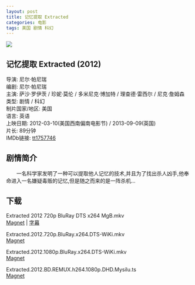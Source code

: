 ```yaml
---
layout: post
title: 记忆提取 Extracted
categories: 电影
tags: 美国 剧情 科幻
---
```


[![](http://i12.tietuku.cn/242da9e2345efc66t.jpg)](http://i12.tietuku.cn/242da9e2345efc66.jpg)

## 记忆提取 Extracted (2012)
导演: 尼尔·帕尼瑞  
编剧: 尼尔·帕尼瑞  
主演: 萨沙·罗伊茨 / 珍妮·莫伦 / 多米尼克·博加特 / 理查德·雷西尔 / 尼克·詹姆森  
类型: 剧情 / 科幻  
制片国家/地区: 美国  
语言: 英语  
上映日期: 2012-03-10(美国西南偏南电影节) / 2013-09-09(英国)  
片长: 89分钟  
IMDb链接: [tt1757746](http://www.imdb.com/title/tt1757746)

## 剧情简介
　　一名科学家发明了一种可以提取他人记忆的技术,并且为了找出杀人凶手,他奉命进入一名嫌疑毒贩的记忆,但是随之而来的是一阵杀机...

## 下载
Extracted 2012 720p BluRay DTS x264 MgB.mkv  
[Magnet](magnet:?xt=urn:btih:6CEEEB9D34E221323BDCAD2246969E856788EB88) | [字幕](http://7xqm73.com1.z0.glb.clouddn.com/2012%2FExtracted%202012%20720p%20BluRay%20DTS%20x264-MgB.rar)

Extracted.2012.720p.BluRay.x264.DTS-WiKi.mkv  
[Magnet](magnet:?xt=urn:btih:3046945D1FC1E9235FE9282783E6759B00ED921F)

Extracted.2012.1080p.BluRay.x264.DTS-WiKi.mkv  
[Magnet](magnet:?xt=urn:btih:BA86847FA35F62F33D6E44A4E631A4F91C5995F9)

Extracted.2012.BD.REMUX.h264.1080p.DHD.Mysilu.ts  
[Magnet](magnet:?xt=urn:btih:30DFD8DC93AB7CA21A0C5F374808C65E41F760BF)